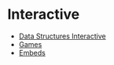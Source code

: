 # Interactive

- [Data Structures Interactive](https://ds-algo-official.netlify.app)
- [Games](https://bgoonz-games.netlify.app)
- [Embeds](https://webdevhub42.notion.site/Embeds-a3b7edb038b246a0adbfed9de9c2a9ac)
